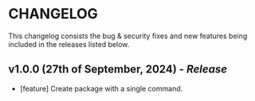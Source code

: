 # CHANGELOG

This changelog consists the bug & security fixes and new features being included in the releases listed below.

## **v1.0.0 (27th of September, 2024)** - _Release_

- [feature] Create package with a single command.
